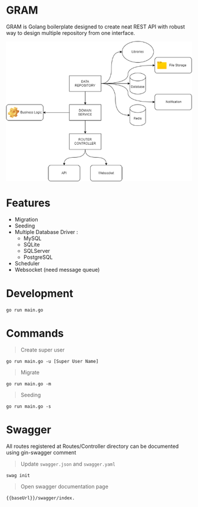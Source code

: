 # GRAM

GRAM is Golang boilerplate designed to create neat REST API with robust way to design multiple repository from one interface.

![Project structure](./diagram.png?raw=true "Project Structure")

# Features

- Migration
- Seeding
- Multiple Database Driver :
  - MySQL
  - SQLite
  - SQLServer
  - PostgreSQL
- Scheduler
- Websocket (need message queue)

# Development

```
go run main.go
```

# Commands

> Create super user
```
go run main.go -u [Super User Name]
```

> Migrate
```
go run main.go -m
```

> Seeding
```
go run main.go -s
```

# Swagger

All routes registered at Routes/Controller directory can be documented using gin-swagger comment

> Update `swagger.json` and `swagger.yaml`
```
swag init
```

> Open swagger documentation page
```
{{baseUrl}}/swagger/index.
```